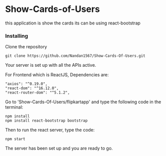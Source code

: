 # Show-Cards-of-Users
this application is show the cards 
its can be using react-bootstrap


### Installing

Clone the repository

```
git clone https://github.com/Nandan1567/Show-Cards-Of-Users.git
```

Your server is set up with all the APIs active.

For Frontend which is ReactJS,
Dependencies are: 
```
"axios": "^0.19.0",
"react-dom": "^16.12.0",
"react-router-dom": "^5.1.2",

```
Go to 'Show-Cards-Of-Users/flipkartapp' and type the following code in the terminal:

```
npm install
npm install react-bootstrap bootstrap

```
Then to run the react server, type the code:
```
npm start
```

The server has been set up and you are ready to go.
